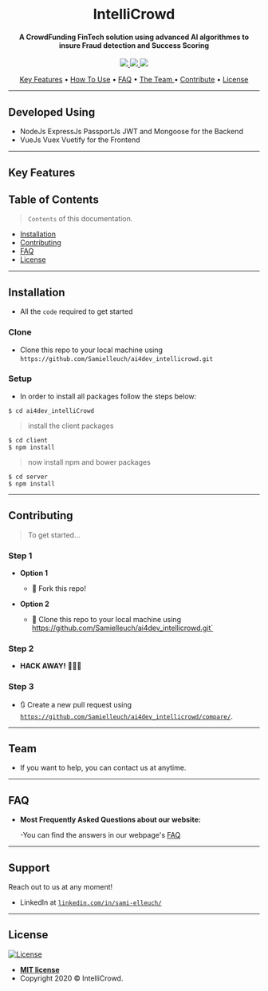
<h1 align="center">
  <br>
 
</a>
  <br>
  IntelliCrowd
  <br>
</h1>

<h4 align="center">A CrowdFunding FinTech solution using advanced AI algorithmes to insure Fraud detection and Success Scoring </h4>


<!-- [![FVCproductions](https://avatars1.githubusercontent.com/u/4284691?v=3&s=200)](http://fvcproductions.com) -->
<p align="center">
  <a href="https://sonarcloud.io/dashboard?id=Samielleuch_Neghlbouh">
    <img
	 src="https://sonarcloud.io/api/project_badges/measure?project=Samielleuch_Neghlbouh&metric=alert_status">
  </a>
 <a href="https://sonarcloud.io/dashboard?id=Samielleuch_Neghlbouh">
    <img
	 src="https://sonarcloud.io/api/project_badges/measure?project=Samielleuch_Neghlbouh&metric=security_rating">
  </a>
  <a href="https://sonarcloud.io/dashboard?id=Samielleuch_Neghlbouh">
    <img
	 src="https://sonarcloud.io/api/project_badges/measure?project=Samielleuch_Neghlbouh&metric=sqale_rating">
  </a> 	
</p>

<p align="center">
  <a href="#KeyFeatures">Key Features</a> •
  <a href="#installation">How To Use</a> •
  <a href="#faq">FAQ</a> •
  <a href="#team">The Team </a> •
  <a href="#contributing">Contribute</a> •
  <a href="#license">License</a>
</p>


---

## Developed Using 
- NodeJs ExpressJs PassportJs JWT and Mongoose for the Backend
- VueJs Vuex Vuetify for the Frontend 
---
## Key Features 


<p align="center">
</p>


## Table of Contents

> `Contents` of this documentation.

- [Installation](#installation)
- [Contributing](#contributing)
- [FAQ](#faq)
- [License](#license)


---

## Installation

- All the `code` required to get started

### Clone

- Clone this repo to your local machine using `https://github.com/Samielleuch/ai4dev_intellicrowd.git`

### Setup

- In order to install all packages follow the steps below:

```shell
$ cd ai4dev_intelliCrowd
```

> install the client packages

```shell
$ cd client
$ npm install
```

> now install npm and bower packages

```shell
$ cd server
$ npm install
```



---

## Contributing

> To get started...

### Step 1

- **Option 1**
    - 🍴 Fork this repo!

- **Option 2**
    - 👯 Clone this repo to your local machine using https://github.com/Samielleuch/ai4dev_intellicrowd.git`

### Step 2

- **HACK AWAY!** 🔨🔨🔨

### Step 3

- 🔃 Create a new pull request using <a href="https://github.com/Samielleuch/ai4dev_intellicrowd/compare/" target="_blank">`https://github.com/Samielleuch/ai4dev_intellicrowd/compare/`</a>.

---

## Team



- If you want to help, you can contact us at anytime.


---

## FAQ

- **Most Frequently Asked Questions about our website:**

    -You can find the answers in our webpage's <a href="" target="_blank">FAQ</a>

---

## Support

Reach out to us at any moment!

- LinkedIn at <a href="https://www.linkedin.com/in/sami-elleuch/" target="_blank">`linkedin.com/in/sami-elleuch/`</a>

---


## License

[![License](http://img.shields.io/:license-mit-blue.svg?style=flat-square)](http://badges.mit-license.org)

- **[MIT license](http://opensource.org/licenses/mit-license.php)**
- Copyright 2020 © IntelliCrowd.
